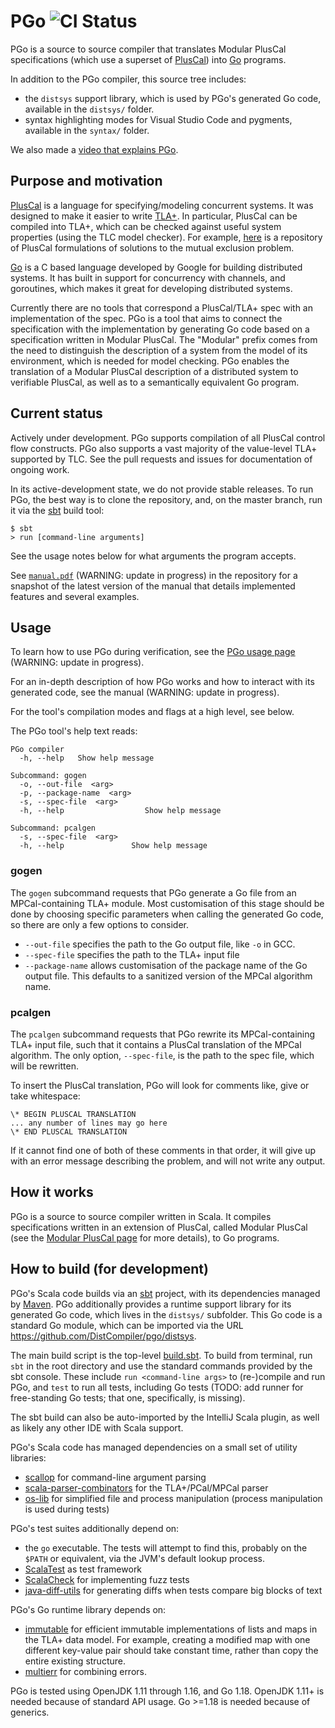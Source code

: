 # PGo ![CI Status](https://github.com/DistCompiler/pgo/actions/workflows/ci.yml/badge.svg?branch=master)

PGo is a source to source compiler that translates Modular PlusCal
specifications (which use a superset of
[PlusCal](http://lamport.azurewebsites.net/tla/pluscal.html)) into [Go](https://golang.org/) programs.

In addition to the PGo compiler, this source tree includes:

- the `distsys` support library, which is used by PGo's generated Go code, available in the `distsys/` folder.
- syntax highlighting modes for Visual Studio Code and pygments, available in the `syntax/` folder.

We also made a [video that explains PGo](https://www.youtube.com/watch?v=H6-dQQSikik).

## Purpose and motivation

[PlusCal](http://lamport.azurewebsites.net/tla/pluscal.html) is a
language for specifying/modeling concurrent systems. It was designed
to make it easier to write [TLA+](https://github.com/tlaplus). In
particular, PlusCal can be compiled into TLA+, which can be checked
against useful system properties (using the TLC model checker). For
example, [here](https://github.com/duerrfk/skp) is a repository of
PlusCal formulations of solutions to the mutual exclusion problem.

[Go](https://golang.org/) is a C based language developed by Google
for building distributed systems. It has built in support for
concurrency with channels, and goroutines, which makes it great for
developing distributed systems.

Currently there are no tools that correspond a PlusCal/TLA+ spec with
an implementation of the spec. PGo is a tool that aims to connect the
specification with the implementation by generating Go code based on a
specification written in Modular PlusCal. The "Modular" prefix
comes from the need to distinguish the description of a system from
the model of its environment, which is needed for model checking.
PGo enables the translation of a Modular PlusCal description of a
distributed system to verifiable PlusCal,
as well as to a semantically equivalent Go program.

## Current status

Actively under development. PGo supports compilation of all PlusCal
control flow constructs.
PGo also supports a vast majority of the value-level TLA+ supported by TLC.
See the pull requests and issues for documentation of ongoing work.

In its active-development state, we do not provide stable releases.
To run PGo, the best way is to clone the repository, and, on the master branch, run it via the [sbt](https://www.scala-sbt.org/) build tool:
```
$ sbt
> run [command-line arguments]
```

See the usage notes below for what arguments the program accepts.

See [`manual.pdf`](https://github.com/DistCompiler/pgo/blob/master/manual.pdf) (WARNING: update in progress) in the
repository for a snapshot of the latest version of the manual that details
implemented features and several examples.

## Usage

To learn how to use PGo during verification, see the [PGo usage page](https://github.com/DistCompiler/pgo/wiki/PGo-Usage) (WARNING: update in progress).

For an in-depth description of how PGo works and how to interact with its generated code, see the manual (WARNING: update in progress).

For the tool's compilation modes and flags at a high level, see below.

The PGo tool's help text reads:

```
PGo compiler
  -h, --help   Show help message

Subcommand: gogen
  -o, --out-file  <arg>
  -p, --package-name  <arg>
  -s, --spec-file  <arg>
  -h, --help                  Show help message

Subcommand: pcalgen
  -s, --spec-file  <arg>
  -h, --help               Show help message
```

### gogen

The `gogen` subcommand requests that PGo generate a Go file from an MPCal-containing TLA+ module.
Most customisation of this stage should be done by choosing specific parameters when calling the generated Go code,
so there are only a few options to consider.

- `--out-file` specifies the path to the Go output file, like `-o` in GCC.
- `--spec-file` specifies the path to the TLA+ input file
- `--package-name` allows customisation of the package name of the Go output file. This defaults to a sanitized version of the
  MPCal algorithm name.

### pcalgen

The `pcalgen` subcommand requests that PGo rewrite its MPCal-containing TLA+ input file,
such that it contains a PlusCal translation of the MPCal algorithm.
The only option, `--spec-file`, is the path to the spec file, which will be rewritten.

To insert the PlusCal translation, PGo will look for comments like, give or take whitespace:
```
\* BEGIN PLUSCAL TRANSLATION
... any number of lines may go here
\* END PLUSCAL TRANSLATION
```

If it cannot find one of both of these comments in that order, it will give up with an error message describing the problem,
and will not write any output.

## How it works

PGo is a source to source compiler written in Scala. It compiles specifications written in an extension of PlusCal,
called Modular PlusCal (see the [Modular PlusCal page](https://github.com/DistCompiler/pgo/wiki/Modular-PlusCal) for more details),
to Go programs.

## How to build (for development)

PGo's Scala code builds via an [sbt](https://www.scala-sbt.org/) project, with its dependencies managed
by [Maven](https://maven.apache.org/).
PGo additionally provides a runtime support library for its generated Go code, which lives in the `distsys/`
subfolder. This Go code is a standard Go module, which can be imported via the URL https://github.com/DistCompiler/pgo/distsys.

The main build script is the top-level [build.sbt](https://github.com/DistCompiler/pgo/blob/master/build.sbt).
To build from terminal, run `sbt` in the root directory and use the standard commands provided by the sbt console.
These include `run <command-line args>` to (re-)compile and run PGo, and `test` to run all tests, including Go tests
(TODO: add runner for free-standing Go tests; that one, specifically, is missing).

The sbt build can also be auto-imported by the IntelliJ Scala plugin, as well as likely any other IDE with Scala support.

PGo's Scala code has managed dependencies on a small set of utility libraries:

- [scallop](https://github.com/scallop/scallop) for command-line argument parsing
- [scala-parser-combinators](https://github.com/scala/scala-parser-combinators) for the TLA+/PCal/MPCal parser
- [os-lib](https://github.com/com-lihaoyi/os-lib) for simplified file and process manipulation (process manipulation is used during tests)

PGo's test suites additionally depend on:

- the `go` executable. The tests will attempt to find this, probably on the `$PATH` or equivalent, via the JVM's default lookup process.
- [ScalaTest](https://www.scalatest.org/) as test framework
- [ScalaCheck](https://www.scalacheck.org/) for implementing fuzz tests
- [java-diff-utils](https://github.com/java-diff-utils/java-diff-utils) for generating diffs when tests compare big blocks of text

PGo's Go runtime library depends on:

- [immutable](https://github.com/benbjohnson/immutable) for efficient immutable implementations of lists and maps in the TLA+ data model.
  For example, creating a modified map with one different key-value pair should take constant time, rather than copy the
  entire existing structure.
- [multierr](https://github.com/uber-go/multierr) for combining errors.

PGo is tested using OpenJDK 1.11 through 1.16, and Go 1.18.
OpenJDK 1.11+ is needed because of standard API usage.
Go >=1.18 is needed because of generics.
